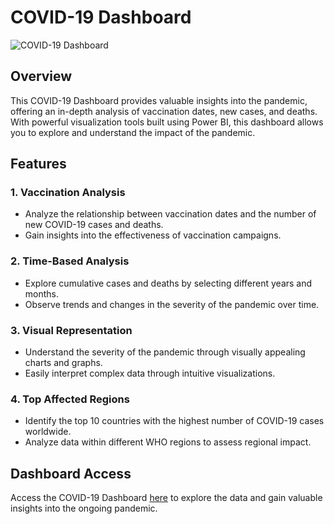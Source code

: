 # COVID-19 Dashboard

![COVID-19 Dashboard](<img width="736" alt="image" src="https://github.com/DianaLu-2022/Covid_19_dashboard/assets/138091530/cb729e9d-7b48-428e-8a4d-7d9ecd18acbe">
)

## Overview

This COVID-19 Dashboard provides valuable insights into the pandemic, offering an in-depth analysis of vaccination dates, new cases, and deaths. With powerful visualization tools built using Power BI, this dashboard allows you to explore and understand the impact of the pandemic.

## Features

### 1. Vaccination Analysis
- Analyze the relationship between vaccination dates and the number of new COVID-19 cases and deaths.
- Gain insights into the effectiveness of vaccination campaigns.

### 2. Time-Based Analysis
- Explore cumulative cases and deaths by selecting different years and months.
- Observe trends and changes in the severity of the pandemic over time.

### 3. Visual Representation
- Understand the severity of the pandemic through visually appealing charts and graphs.
- Easily interpret complex data through intuitive visualizations.

### 4. Top Affected Regions
- Identify the top 10 countries with the highest number of COVID-19 cases worldwide.
- Analyze data within different WHO regions to assess regional impact.

## Dashboard Access

Access the COVID-19 Dashboard [here](https://medium.com/@weitung.is.me/covid-19-dashboard-power-bi-f5da7f4c7df3) to explore the data and gain valuable insights into the ongoing pandemic.

